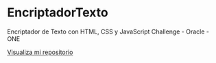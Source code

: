 # EncriptadorTexto
Encriptador de Texto con HTML, CSS y JavaScript
Challenge - Oracle - ONE

<a href="https://gerardominic.github.io/EncriptadorTexto/" target=”_blank”>Visualiza mi repositorio</a>
